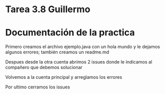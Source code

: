 
# Tarea 3.8 Guillermo
# Documentación de la practica
Primero creamos el archivo ejemplo.java con un hola mundo y le dejamos algunos errores; también creamos un readme.md

Despues desde la otra cuenta abrimos 2 issues donde le indicamos al compañero que debemos solucionar

Volvemos a la cuenta principal y arreglamos los errores

Por ultimo cerramos los issues
